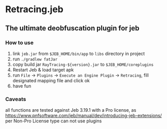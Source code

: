 # Retracing.jeb

## The ultimate deobfuscation plugin for jeb

### How to use

1. link `jeb.jar` from `$JEB_HOME/bin/app` to `libs` directory in project
2. run `./gradlew fatJar`
3. copy build jar `RayTracing-${version}.jar`  to `$JEB_HOME/coreplugins`
4. Restart Jeb & load target apk
5. run `File` -> `Plugins` -> `Execute an Engine Plugin` -> `Retracing`, fill designated mapping file and click ok
6. have fun

### Caveats

all functions are tested against Jeb 3.19.1 with a Pro license,
as https://www.pnfsoftware.com/jeb/manual/dev/introducing-jeb-extensions/ per Non-Pro License type can not use plugins


